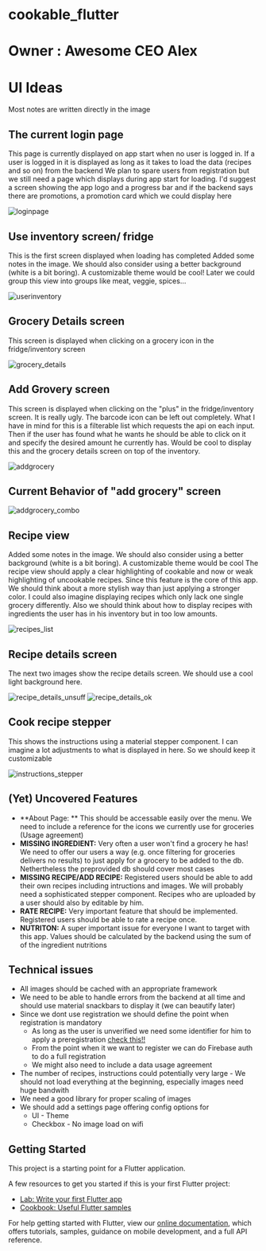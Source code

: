 # cookable_flutter
# Owner : Awesome CEO Alex

# UI Ideas
Most notes are written directly in the image
## The current login page
This page is currently displayed on app start when no user is logged in.
If a user is logged in it is displayed as long as it takes to load the data (recipes and so on) from the backend
We plan to spare users from registration but we still need a page which displays during app start for loading.
I'd suggest a screen showing the app logo and a progress bar and if the backend says there are promotions, a promotion card
which we could display here

![loginpage](./todo/android_ref_images/current_loginpage.jpg)
## Use inventory screen/ fridge
This is the first screen displayed when loading has completed
Added some notes in the image. We should also consider using a better background (white is a bit boring). A customizable theme would be cool!
Later we could group this view into groups like meat, veggie, spices...

![userinventory](./todo/android_ref_images/grocery_user_inventory.jpg)
## Grocery Details screen
This screen is displayed when clicking on a grocery icon in the fridge/inventory screen

![grocery_details](./todo/android_ref_images/grocery_details_view.jpg)
## Add Grovery screen
This screen is displayed when clicking on the "plus" in the fridge/inventory screen.
It is really ugly. The barcode icon can be left out completely.
What I have in mind for this is a filterable list which requests the api on each input.
Then if the user has found what he wants he should be able to click on it and specify the desired amount he currently has.
Would be cool to display this and the grocery details screen on top of the inventory.

![addgrocery](./todo/android_ref_images/add_grocery_view.jpg)

## Current Behavior of "add grocery" screen

![addgrocery_combo](./todo/android_ref_images/add_food_combobox.jpg)

## Recipe view

Added some notes in the image. We should also consider using a better background (white is a bit boring). A customizable theme would be cool
The recipe view should apply a clear highlighting of cookable and now or weak highlighting of uncookable recipes.
Since this feature is the core of this app. We should think about a more stylish way than just applying a stronger color.
I could also imagine displaying recipes which only lack one single grocery differently. Also we should think about how to display
recipes with ingredients the user has in his inventory but in too low amounts.

![recipes_list](./todo/android_ref_images/cookable_uncookable_recipes_list.jpg)
## Recipe details screen

The next two images show the recipe details screen. We should use a cool light background here.

![recipe_details_unsuff](./todo/android_ref_images/recipe_details_insufficient.jpg)
![recipe_details_ok](./todo/android_ref_images/recipe_details_sufficient.jpg)
## Cook recipe stepper

This shows the instructions using a material stepper component. I can imagine a lot adjustments to what is displayed
in here. So we should keep it customizable

![instructions_stepper](./todo/android_ref_images/recipe_instructions_stepper.jpg)

## (Yet) Uncovered Features
* **About Page: ** This should be accessable easily over the menu. We need to include a reference for the icons we currently use for groceries (Usage agreement)
* **MISSING INGREDIENT:** Very often a user won't find a grocery he has! We need to offer our users a way (e.g. once filtering for groceries delivers no results) to just apply  for a grocery to be added to the db. Nethertheless the preprovided db should cover most cases
* **MISSING RECIPE/ADD RECIPE:** Registered users should be able to add their own recipes including intructions and images. We will probably need a sophisticated stepper component. Recipes who are uploaded by a user should also by editable by him.
* **RATE RECIPE:** Very important feature that should be implemented. Registered users should be able to rate a recipe once.
* **NUTRITON:** A super important issue for everyone I want to target with this app. Values should be calculated by the backend using the sum of of the ingredient nutritions

## Technical issues
* All images should be cached with an appropriate framework
* We need to be able to handle errors from the backend at all time and should use material snackbars to display it (we can beautify later)
* Since we dont use registration we should define the point when registration is mandatory
  + As long as the user is unverified we need some identifier for him to apply a preregistration [check this!!](https://firebase.google.com/docs/auth/web/anonymous-auth)
  + From the point when it we want to register we can do Firebase auth to do a full registration
  + We might also need to include a data usage agreement
* The number of recipes, instructions could potentially very large - We should not load everything at the beginning, especially images need huge bandwith
* We need a good library for proper scaling of images
* We should add a settings page offering config options for
  + UI - Theme
  + Checkbox - No image load on wifi


## Getting Started

This project is a starting point for a Flutter application.

A few resources to get you started if this is your first Flutter project:

- [Lab: Write your first Flutter app](https://flutter.dev/docs/get-started/codelab)
- [Cookbook: Useful Flutter samples](https://flutter.dev/docs/cookbook)

For help getting started with Flutter, view our
[online documentation](https://flutter.dev/docs), which offers tutorials,
samples, guidance on mobile development, and a full API reference.
